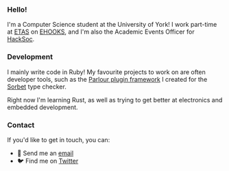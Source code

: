 ### Hello!

I'm a Computer Science student at the University of York! I work part-time at [ETAS](https://www.etas.com/en/) on [EHOOKS](https://www.etas.com/en/products/ehooks.php), and I'm also the Academic Events Officer for [HackSoc](https://hacksoc.org).

### Development

I mainly write code in Ruby! My favourite projects to work on are often developer tools, such as the [Parlour plugin framework](https://github.com/AaronC81/parlour) I created for the [Sorbet](https://sorbet.org) type checker.

Right now I'm learning Rust, as well as trying to get better at electronics and embedded development.

### Contact

If you'd like to get in touch, you can:

  - :email: Send me an [email](mailto:hello@aaronc.cc)
  - :bird: Find me on [Twitter](https://twitter.com/OrangeFlash81)

